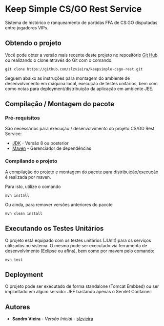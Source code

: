 # Keep Simple CS/GO Rest Service

Sistema de histórico e ranqueamento de partidas FFA de CS:GO disputadas entre jogadores VIPs.

## Obtendo o projeto

Você pode obter a versão mais recente deste projeto no repositório [Git Hub](https://github.com/slzvieira/keepsimple-csgo-rest/archive/master.zip) ou realizando o clone através do Git com o comando:

```
git clone https://github.com/slzvieira/keepsimple-csgo-rest.git
```

Seguem abaixo as instruções para montagem do ambiente de desenvolvimento em máquina local, execução de testes unitários, bem com como notas para deployment/distribuição da aplicação em ambiente JEE. 

## Compilação / Montagem do pacote

### Pré-requisitos

São necessários para execução / desenvolvimento do projeto CS/GO Rest Service:

* [JDK](http://www.oracle.com/technetwork/java/javase/downloads/index.html) - Versão 8 ou posterior
* [Maven](https://maven.apache.org/) - Gerenciador de dependências

### Compilando o projeto

A compilação do projeto e montagem do pacote para distribuição/execução é realizada por maven.

Para isto, utilize o comando

```
mvn install
```

Ou ainda, para remover versões anteriores do pacote

```
mvn clean install
```

## Executando os Testes Unitários

O projeto está equipado com os testes unitários (JUnit) para os serviços utilizados no sistema.
O mesmo pode ser executado via ferramenta de desenvolvimento (Eclipse ou afins), bem como por mavem pelo comando:

```
mvn test
```

## Deployment

O projeto pode ser executado de forma standalone (Tomcat Embbed) ou ser implantado em algum servidor JEE bastando apenas o Servlet Container.

## Autores

* **Sandro Vieira** - *Versão Inicial* - [slzvieira](https://github.com/slzvieira)


